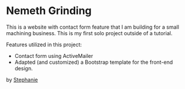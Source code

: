 # Nemeth Grinding

This is a website with contact form feature that I am building for a small machining business.  This is my first solo project outside of a tutorial.

Features utilized in this project:
* Contact form using ActiveMailer
* Adapted (and customized) a Bootstrap template for the front-end design.

by [Stephanie](http://newcodegirl.blogger.com)

